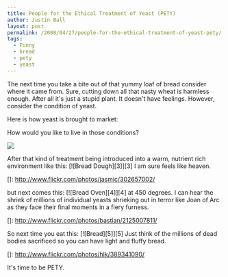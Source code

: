 ```yaml
---
title: People for the Ethical Treatment of Yeast (PETY)
author: Justin Ball
layout: post
permalink: /2008/04/27/people-for-the-ethical-treatment-of-yeast-pety/
tags:
  - Funny
  - bread
  - pety
  - yeast
---
```


The next time you take a bite out of that yummy loaf of bread consider where it came from. Sure, cutting down all that nasty wheat is harmless enough. After all it's just a stupid plant. It doesn't have feelings. However, consider the condition of yeast.

Here is how yeast is brought to market:

How would you like to live in those conditions?

 <img src="/images/posts/2008/04/img_9274.jpg" />

After that kind of treatment being introduced into a warm, nutrient rich environment like this:
[![Bread Dough][3]][3]
I am sure feels like heaven.

 []: http://www.flickr.com/photos/jasmic/302657002/

but next comes this:
[![Bread Oven][4]][4]
at 450 degrees. I can hear the shriek of millions of individual yeasts shrieking out in terror like Joan of Arc as they face their final moments in a fiery furness.

 []: http://www.flickr.com/photos/bastian/2125007811/

So next time you eat this:
[![Bread][5]][5]
Just think of the millions of dead bodies sacrificed so you can have light and fluffy bread.

 []: http://www.flickr.com/photos/hlk/389341090/

It's time to be PETY.